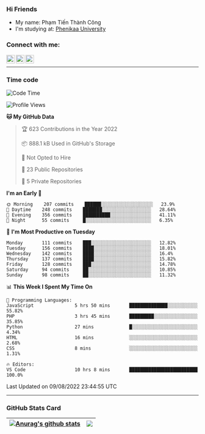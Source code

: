 ### Hi Friends

- My name: Phạm Tiến Thành Công
- I'm studying at: [Phenikaa University]


### Connect with me:
[<img align="left" alt="PhamTienThanhCong | Facebook" width="22px" src="https://upload.wikimedia.org/wikipedia/commons/thumb/1/16/Facebook-icon-1.png/640px-Facebook-icon-1.png" />][facebook]
[<img align="left" alt="PhamTienThanhCong | Zalo" width="22px" src="https://www.anphatpc.com.vn/template/anphat_2020v2/images/icon-zalo.jpg" />][zalo]
[<img align="left" alt="PhamTienThanhCong | LinkedIn" width="22px" src="https://cdn3.iconfinder.com/data/icons/inficons/512/linkedin.png" />][linkedin]

<br />

---

### Time code

<!--START_SECTION:waka-->
![Code Time](http://img.shields.io/badge/Code%20Time-503%20hrs%2028%20mins-blue)

![Profile Views](http://img.shields.io/badge/Profile%20Views-6-blue)

**🐱 My GitHub Data** 

> 🏆 623 Contributions in the Year 2022
 > 
> 📦 888.1 kB Used in GitHub's Storage 
 > 
> 🚫 Not Opted to Hire
 > 
> 📜 23 Public Repositories 
 > 
> 🔑 5 Private Repositories  
 > 
**I'm an Early 🐤** 

```text
🌞 Morning    207 commits    ██████░░░░░░░░░░░░░░░░░░░   23.9% 
🌆 Daytime    248 commits    ███████░░░░░░░░░░░░░░░░░░   28.64% 
🌃 Evening    356 commits    ██████████░░░░░░░░░░░░░░░   41.11% 
🌙 Night      55 commits     █░░░░░░░░░░░░░░░░░░░░░░░░   6.35%

```
📅 **I'm Most Productive on Tuesday** 

```text
Monday       111 commits    ███░░░░░░░░░░░░░░░░░░░░░░   12.82% 
Tuesday      156 commits    ████░░░░░░░░░░░░░░░░░░░░░   18.01% 
Wednesday    142 commits    ████░░░░░░░░░░░░░░░░░░░░░   16.4% 
Thursday     137 commits    ████░░░░░░░░░░░░░░░░░░░░░   15.82% 
Friday       128 commits    ███░░░░░░░░░░░░░░░░░░░░░░   14.78% 
Saturday     94 commits     ██░░░░░░░░░░░░░░░░░░░░░░░   10.85% 
Sunday       98 commits     ██░░░░░░░░░░░░░░░░░░░░░░░   11.32%

```


📊 **This Week I Spent My Time On** 

```text
💬 Programming Languages: 
JavaScript               5 hrs 50 mins       ██████████████░░░░░░░░░░░   55.82% 
PHP                      3 hrs 45 mins       █████████░░░░░░░░░░░░░░░░   35.85% 
Python                   27 mins             █░░░░░░░░░░░░░░░░░░░░░░░░   4.34% 
HTML                     16 mins             ░░░░░░░░░░░░░░░░░░░░░░░░░   2.68% 
CSS                      8 mins              ░░░░░░░░░░░░░░░░░░░░░░░░░   1.31%

🔥 Editors: 
VS Code                  10 hrs 8 mins       █████████████████████████   100.0%

```


 Last Updated on 09/08/2022 23:44:55 UTC
<!--END_SECTION:waka-->

---

### GitHub Stats Card

| <a href="https://github.com/phamtienthanhcong"><img align="center" src="https://github-readme-stats.vercel.app/api?username=PhamTienThanhCong&show_icons=true&include_all_commits=true&theme=buefy&hide_border=true&theme=ocean_dark" alt="Anurag's github stats" /></a> | <a href="https://github.com/phamtienthanhcong"><img align="center" src="https://github-readme-stats.vercel.app/api/top-langs/?username=PhamTienThanhCong&layout=compact&theme=buefy&hide_border=true&theme=ocean_dark" /></a> |
| ------------- | ------------- |

[Phenikaa University]: https://phenikaa-uni.edu.vn/vi
[facebook]: https://www.facebook.com/phamtienthanhcong
[linkedin]: https://linkedin.com/in/phamtienthanhcong
[zalo]: https://zalo.me/0396396332
[tiktok]: https://www.tiktok.com/@phamtienthanhcong
[web]: https://github.com/PhamTienThanhCong/web_dev
[min project]: https://github.com/PhamTienThanhCong/Project-Of-Web
[c and cpp]: https://github.com/PhamTienThanhCong/Code_C_and_Cpro
[python]: https://github.com/PhamTienThanhCong/Python_beginer

